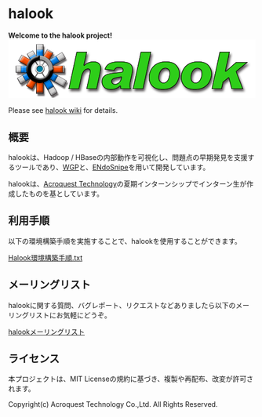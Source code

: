 # halook 
**Welcome to the halook project!** ![halook](halook_logo.png)

Please see [halook wiki](https://github.com/endosnipe/halook/wiki) for details.

## 概要

halookは、Hadoop / HBaseの内部動作を可視化し、問題点の早期発見を支援するツールであり、[WGP](http://wgp.sourceforge.net/)と、[ENdoSnipe](http://www.endosnipe.com/)を用いて開発しています。

halookは、[Acroquest Technology](http://www.acroquest.co.jp/)の夏期インターンシップでインターン生が作成したものを基としています。

## 利用手順

以下の環境構築手順を実施することで、halookを使用することができます。

[Halook環境構築手順.txt](https://github.com/endosnipe/halook/blob/master/Halook%E7%92%B0%E5%A2%83%E6%A7%8B%E7%AF%89%E6%89%8B%E9%A0%86.txt)

## メーリングリスト

halookに関する質問、バグレポート、リクエストなどありましたら以下のメーリングリストにお気軽にどうぞ。

[halookメーリングリスト](http://groups.google.com/group/halook)


## ライセンス

本プロジェクトは、MIT Licenseの規約に基づき、複製や再配布、改変が許可されます。

Copyright(c) Acroquest Technology Co.,Ltd. All Rights Reserved.
